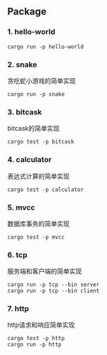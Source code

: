 ## Package

### 1. hello-world

```
cargo run -p hello-world
```

### 2. snake

贪吃蛇小游戏的简单实现

```
cargo run -p snake
```

### 3. bitcask

bitcask的简单实现

```
cargo test -p bitcask
```

### 4. calculator

表达式计算的简单实现

```
cargo test -p calculator
```

### 5. mvcc

数据库事务的简单实现

```
cargo test -p mvcc
```

### 6. tcp

服务端和客户端的简单实现

```
cargo run -p tcp --bin server
cargo run -p tcp --bin client
```

### 7. http

http请求和响应简单实现

```
cargo test -p http
cargo run -p http
```
